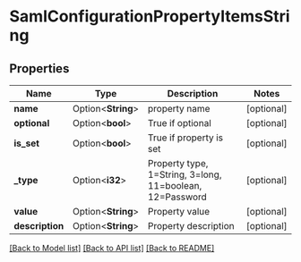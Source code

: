 # SamlConfigurationPropertyItemsString

## Properties

Name | Type | Description | Notes
------------ | ------------- | ------------- | -------------
**name** | Option<**String**> | property name | [optional]
**optional** | Option<**bool**> | True if optional | [optional]
**is_set** | Option<**bool**> | True if property is set | [optional]
**_type** | Option<**i32**> | Property type, 1=String, 3=long, 11=boolean, 12=Password | [optional]
**value** | Option<**String**> | Property value | [optional]
**description** | Option<**String**> | Property description | [optional]

[[Back to Model list]](../README.md#documentation-for-models) [[Back to API list]](../README.md#documentation-for-api-endpoints) [[Back to README]](../README.md)


